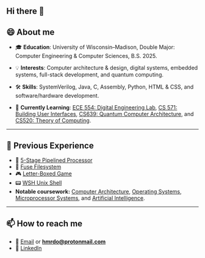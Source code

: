 ## Hi there 👋
## 😄 About me  
- 🎓 **Education**: University of Wisconsin–Madison, Double Major: Computer Engineering & Computer Sciences, B.S. 2025.
  
- 💡 **Interests**: Computer architecture & design, digital systems, embedded systems, full-stack development, and quantum computing.
  
- 🛠 **Skills**: SystemVerilog, Java, C, Assembly, Python, HTML & CSS, and software/hardware development.
  
- 🌱 **Currently Learning**: [ECE 554: Digital Engineering Lab](/ece554.pdf), [CS 571: Building User Interfaces](/cs571.pdf), [CS639: Quantum Computer Architecture](/cs639.pdf), and [CS520: Theory of Computing](/cs520.pdf).

---

## :hammer: Previous Experience
- 🔄 [5-Stage Pipelined Processor](https://github.com/fuzzy41316/ECE552-5-Stage-Pipelined-Processor)
- 📁 [Fuse Filesystem](https://github.com/fuzzy41316/CS537-FUSE-Filesysten)
- 🎮 [Letter-Boxed Game](https://github.com/fuzzy41316/CS537-Letter-Boxed-Game)
- 📟 [WSH Unix Shell](https://github.com/fuzzy41316/CS537-Unix-Shell-WSH)
- **Notable coursework:** [Computer Architecture](https://swamittannu.com/cs552/), [Operating Systems](https://pages.cs.wisc.edu/~shivaram/cs537-fa24/), [Microprocessor Systems](https://ece353.engr.wisc.edu/), and [Artificial Intelligence](https://pages.cs.wisc.edu/~gkotse/cs540_website/index.html).
  
---

## 📫 How to reach me  
- 📧 [Email](mailto:hmrdo@protonmail.com?subject=Your%20Subject&body=Body%20text) or **hmrdo@protonmail.com**
- 💼 [LinkedIn](https://www.linkedin.com/in/hmrdoll)
